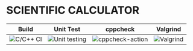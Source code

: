 # SCIENTIFIC CALCULATOR
|Build|Unit Test|cppcheck|Valgrind|
|:--:|:--:|:--:|:--:|
|![C/C++ CI](https://github.com/Genesis99003167/genesis_miniproject/workflows/C/C++%20CI/badge.svg)|![Unit testing](https://github.com/Genesis99003167/genesis_miniproject/workflows/Unit%20testing/badge.svg)|![cppcheck-action](https://github.com/Genesis99003167/genesis_miniproject/workflows/cppcheck-action/badge.svg)|![Valgrind](https://github.com/Genesis99003167/genesis_miniproject/workflows/Valgrind/badge.svg)|
